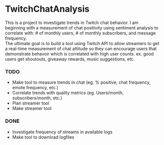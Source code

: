 # TwitchChatAnalysis
This is a project to investigate trends in Twitch chat behavior.  I am beginning with a measurement of chat positivity using sentiment analysis to correlate with: # of monthly users, # of monthly subscribers, and message frequency.  
The ultimate goal is to build a tool using Twitch API to allow streamers to get a real-time measurement of chat attitude so they can encourage users that demonstrate behavoir which is correlated with high user counts.  ex. good users get shoutouts, giveaway rewards, music suggestions, etc.

### TODO
- Make tool to measure trends in chat (eg. % positive, chat frequency, emote frequency, etc.)
- Correlate trends with quality metrics (eg. Users/month, subscribers/month, etc.)
- Plan streamer tool
- Make streamer tool

### DONE
- Investigate frequency of streams in available logs
- Make tool to download logfiles

